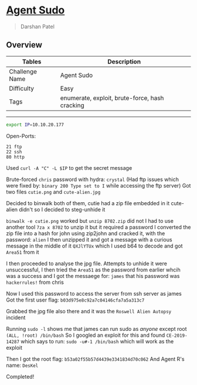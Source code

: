 #  [Agent Sudo]([https://tryhackme.com/room/0day](https://tryhackme.com/room/agentsudoctf))
> Darshan Patel

## Overview

| Tables | Description |
| ------ | ----------- |
| Challenge Name | Agent Sudo |
| Difficulty | Easy |
| Tags | enumerate, exploit, brute-force, hash cracking|

---

```bash
export IP=10.10.20.177
```
Open-Ports:
```
21 ftp
22 ssh
80 http
```

Used `curl -A "C" -L $IP` to get the secret message

Brute-forced `chris` password with hydra: `crystal`
(Had ftp issues which were fixed by: `binary 200 Type set to I` while accessing the ftp server)
Got two files
`cutie.png` and `cute-alien.jpg`

Decided to binwalk both of them, cutie had a zip file embedded in it
cute-alien didn't so I decided to steg-unhide it

`binwalk -e cutie.png` worked but
`unzip 8702.zip` did not
I had to use another tool
`7za x 8702` to unzip it but it required a password
I converted the zip file into a hash for john using zip2john and cracked it, with the password:
`alien`
I then unzipped it and got a message with a curious message in the middle of it
`QXJlYTUx` which I used b64 to decode and got `Area51` from it

I then proceeded to analyse the jpg file. Attempts to unhide it were unsuccessful, I then tried the `Area51` as the password from earlier whcih was a success and I got the messaege for:
`james` that his password was `hackerrules!` from chris

Now I used this password to access the server from ssh server as james
Got the first user flag: `b03d975e8c92a7c04146cfa7a5a313c7`

Grabbed the jpg file also there and it was the `Roswell Alien Autopsy` incident

Running `sudo -l` shows me that james can run sudo as _anyone_ except root
`(ALL, !root) /bin/bash` 
So I googled an exploit for this and found `CE-2019-14287` which says to run: 
`sudo -u#-1 /bin/bash` which will work as the exploit

Then I got the root flag: `b53a02f55b57d4439e3341834d70c062`
And Agent R's name: `DesKel`

Completed!
